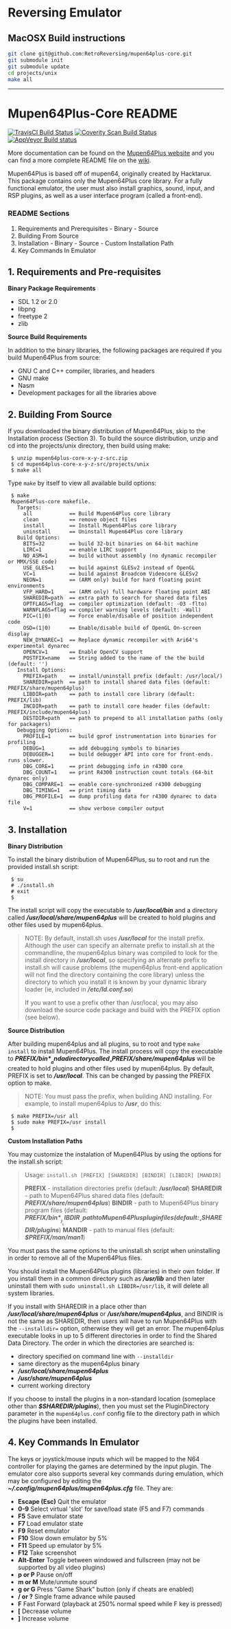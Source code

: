 # Reversing Emulator

## MacOSX Build instructions
```bash
git clone git@github.com:RetroReversing/mupen64plus-core.git
git submodule init 
git submodule update
cd projects/unix 
make all
```




---
# Mupen64Plus-Core README

[![TravisCI Build Status](https://travis-ci.org/mupen64plus/mupen64plus-core.svg?branch=master)](https://travis-ci.org/mupen64plus/mupen64plus-core) 
[![Coverity Scan Build Status](https://scan.coverity.com/projects/4381/badge.svg)](https://scan.coverity.com/projects/mupen64plus-core)
[![AppVeyor Build status](https://ci.appveyor.com/api/projects/status/a1ua5t87n2w8a7fc?svg=true)](https://ci.appveyor.com/project/Narann/mupen64plus-core)

More documentation can be found on the [Mupen64Plus website](https://mupen64plus.org/docs/)
and you can find a more complete README file on the [wiki](https://mupen64plus.org/wiki/index.php/README).

Mupen64Plus is based off of mupen64, originally created by Hacktarux. This
package contains only the Mupen64Plus core library.  For a fully functional
emulator, the user must also install graphics, sound, input, and RSP plugins,
as well as a user interface program (called a front-end).

### README Sections
  1. Requirements and Prerequisites
    - Binary
    - Source
  2. Building From Source
  3. Installation
    - Binary
    - Source
    - Custom Installation Path
  4. Key Commands In Emulator

## 1. Requirements and Pre-requisites

**Binary Package Requirements**

  - SDL 1.2 or 2.0
  - libpng
  - freetype 2
  - zlib 

**Source Build Requirements**

In addition to the binary libraries, the following packages are required if you
build Mupen64Plus from source:

  - GNU C and C++ compiler, libraries, and headers
  - GNU make
  - Nasm
  - Development packages for all the libraries above

## 2. Building From Source
If you downloaded the binary distribution of Mupen64Plus, skip to the
Installation process (Section 3). To build the source distribution, unzip and cd into the
projects/unix directory, then build using make:

```
 $ unzip mupen64plus-core-x-y-z-src.zip
 $ cd mupen64plus-core-x-y-z-src/projects/unix
 $ make all
```

Type `make` by itself to view all available build options:

```
 $ make
 Mupen64Plus-core makefile.
   Targets:
     all            == Build Mupen64Plus core library
     clean          == remove object files
     install        == Install Mupen64Plus core library
     uninstall      == Uninstall Mupen64Plus core library
   Build Options:
     BITS=32        == build 32-bit binaries on 64-bit machine
     LIRC=1         == enable LIRC support
     NO_ASM=1       == build without assembly (no dynamic recompiler or MMX/SSE code)
     USE_GLES=1     == build against GLESv2 instead of OpenGL
     VC=1           == build against Broadcom Videocore GLESv2
     NEON=1         == (ARM only) build for hard floating point environments
     VFP_HARD=1     == (ARM only) full hardware floating point ABI
     SHAREDIR=path  == extra path to search for shared data files
     OPTFLAGS=flag  == compiler optimization (default: -O3 -flto)
     WARNFLAGS=flag == compiler warning levels (default: -Wall)
     PIC=(1|0)      == Force enable/disable of position independent code
     OSD=(1|0)      == Enable/disable build of OpenGL On-screen display
     NEW_DYNAREC=1  == Replace dynamic recompiler with Ari64's experimental dynarec
     OPENCV=1       == Enable OpenCV support
     POSTFIX=name   == String added to the name of the the build (default: '')
   Install Options:
     PREFIX=path    == install/uninstall prefix (default: /usr/local/)
     SHAREDIR=path  == path to install shared data files (default: PREFIX/share/mupen64plus)
     LIBDIR=path    == path to install core library (default: PREFIX/lib)
     INCDIR=path    == path to install core header files (default: PREFIX/include/mupen64plus)
     DESTDIR=path   == path to prepend to all installation paths (only for packagers)
   Debugging Options:
     PROFILE=1      == build gprof instrumentation into binaries for profiling
     DEBUG=1        == add debugging symbols to binaries
     DEBUGGER=1     == build debugger API into core for front-ends.  runs slower.
     DBG_CORE=1     == print debugging info in r4300 core
     DBG_COUNT=1    == print R4300 instruction count totals (64-bit dynarec only)
     DBG_COMPARE=1  == enable core-synchronized r4300 debugging
     DBG_TIMING=1   == print timing data
     DBG_PROFILE=1  == dump profiling data for r4300 dynarec to data file
     V=1            == show verbose compiler output
```

## 3. Installation
**Binary Distribution**

To install the binary distribution of Mupen64Plus, su to root and run the
provided install.sh script:

```
 $ su
 # ./install.sh
 # exit
 $
```

The install script will copy the executable to __*/usr/local/bin*__ and a directory
called __*/usr/local/share/mupen64plus*__ will be created to hold plugins and other
files used by mupen64plus.

>NOTE:
By default, install.sh uses __*/usr/local*__ for the install prefix. Although
the user can specify an alternate prefix to install.sh at the commandline, the
mupen64plus binary was compiled to look for the install directory in __*/usr/local*__,
so specifying an alternate prefix to install.sh will cause problems (the
mupen64plus front-end application will not find the directory containing the
core library) unless the directory to which you install it is known by your
dynamic library loader (ie, included in __*/etc/ld.conf.so*__)
>
>If you want to use a prefix other than /usr/local, you may also download the
source code package and build with the PREFIX option (see below).

**Source Distribution**

After building mupen64plus and all plugins, su to root and type `make install`
to install Mupen64Plus. The install process will copy the executable to
__*$PREFIX/bin*__ and a directory called __*$PREFIX/share/mupen64plus*__ will be created
to hold plugins and other files used by mupen64plus. By default, PREFIX is set
to __*/usr/local*__. This can be changed by passing the PREFIX option to make. 
>NOTE:
You must pass the prefix, when building AND installing. For example, to install
mupen64plus to __*/usr*__, do this:
```
 $ make PREFIX=/usr all
 $ sudo make PREFIX=/usr install
 $
```

**Custom Installation Paths**

You may customize the instalation of Mupen64Plus by using the options for the install.sh script:

> Usage: `install.sh [PREFIX] [SHAREDIR] [BINDIR] [LIBDIR] [MANDIR]`
> 
>__PREFIX__ - installation directories prefix (default: __*/usr/local*__)
__SHAREDIR__ - path to Mupen64Plus shared data files (default: __*PREFIX/share/mupen64plus*__)
__BINDIR__ - path to Mupen64Plus binary program files (default: __*$PREFIX/bin*__)
__LIBDIR__ - path to Mupen64Plus plugin files (default: __*$SHAREDIR/plugins*__)
__MANDIR__ - path to manual files (default: __*$PREFIX/man/man1*__)

You must pass the same options to the uninstall.sh script when uninstalling in order to remove
all of the Mupen64Plus files.

You should install the Mupen64Plus plugins (libraries) in their own folder. If you install them
in a common directory such as __*/usr/lib*__ and then later uninstall them with
`sudo uninstall.sh LIBDIR=/usr/lib`, it will delete all system libraries.

If you install with SHAREDIR in a place other than __*/usr/local/share/mupen64plus*__ or
__*/usr/share/mupen64plus*__, and BINDIR is not the same as SHAREDIR, then users will have to run
Mupen64Plus with the `--installdir=` option, otherwise they will get an error. The mupen64plus
executable looks in up to 5 different directories in order to find the Shared Data Directory.
The order in which the directories are searched is:

- directory specified on command line with `--installdir`
- same directory as the mupen64plus binary
- __*/usr/local/share/mupen64plus*__
- __*/usr/share/mupen64plus*__
- current working directory

If you choose to install the plugins in a non-standard location (someplace other than
__*$SHAREDIR/plugins*__), then you must set the PluginDirectory parameter in the `mupen64plus.conf`
config file to the directory path in which the plugins have been installed.

## 4. Key Commands In Emulator
The keys or joystick/mouse inputs which will be mapped to the N64 controller
for playing the games are determined by the input plugin.  The emulator core
also supports several key commands during emulation, which may be configured by
editing the __*~/.config/mupen64plus/mupen64plus.cfg*__ file.  They are:
- **Escape (Esc)** Quit the emulator
- **0-9** Select virtual 'slot' for save/load state (F5 and F7) commands
- **F5** Save emulator state
- **F7** Load emulator state
- **F9** Reset emulator
- **F10** Slow down emulator by 5%
- **F11** Speed up emulator by 5%
- **F12** Take screenshot
- **Alt-Enter** Toggle between windowed and fullscreen (may not be supported by all video plugins)
- **p or P** Pause on/off
- **m or M** Mute/unmute sound
- **g or G** Press "Game Shark" button (only if cheats are enabled)
- **/ or ?** Single frame advance while paused
- **F** Fast Forward (playback at 250% normal speed while F key is pressed)
- **[** Decrease volume
- **]** Increase volume


